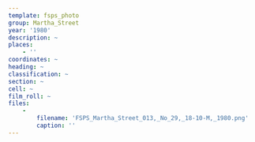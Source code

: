 ```yaml
---
template: fsps_photo
group: Martha_Street
year: '1980'
description: ~
places:
    - ''
coordinates: ~
heading: ~
classification: ~
section: ~
cell: ~
film_roll: ~
files:
    -
        filename: 'FSPS_Martha_Street_013,_No_29,_18-10-M,_1980.png'
        caption: ''
---
```

